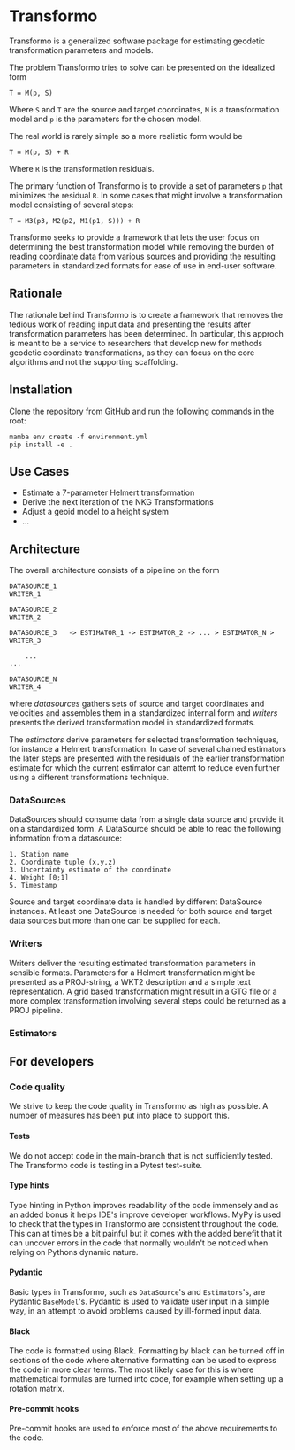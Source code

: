 # Transformo

Transformo is a generalized software package for estimating geodetic transformation
parameters and models.

The problem Transformo tries to solve can be presented on the idealized form

```
T = M(p, S)
```

Where `S` and `T` are the source and target coordinates, `M` is a transformation model
and `p` is the parameters for the chosen model.

The real world is rarely simple so a more realistic form would be

```
T = M(p, S) + R
```

Where `R` is the transformation residuals.

The primary function of Transformo is to provide a set of parameters `p` that minimizes
the residual `R`. In some cases that might involve a transformation model consisting
of several steps:

```
T = M3(p3, M2(p2, M1(p1, S))) + R
```

Transformo seeks to provide a framework that lets the user focus on determining the
best transformation model while removing the burden of reading coordinate data from
various sources and providing the resulting parameters in standardized formats for
ease of use in end-user software.

## Rationale

The rationale behind Transformo is to create a framework that removes the tedious work
of reading input data and presenting the results after transformation parameters has
been determined. In particular, this approch is meant to be a service to researchers
that develop new for methods geodetic coordinate transformations, as they can focus on
the core algorithms and not the supporting scaffolding.

## Installation

Clone the repository from GitHub and run the following commands in the root:

```
mamba env create -f environment.yml
pip install -e .
```

## Use Cases

* Estimate a 7-parameter Helmert transformation
* Derive the next iteration of the NKG Transformations
* Adjust a geoid model to a height system
* ...

## Architecture

The overall architecture consists of a pipeline on the form

```
DATASOURCE_1                                                        WRITER_1

DATASOURCE_2                                                        WRITER_2

DATASOURCE_3   -> ESTIMATOR_1 -> ESTIMATOR_2 -> ... > ESTIMATOR_N > WRITER_3

    ...                                                              ...

DATASOURCE_N                                                        WRITER_4
```

where *datasources* gathers sets of source and target coordinates and velocities and assembles them
in a standardized internal form and *writers* presents the derived transformation model in
standardized formats.

The *estimators* derive parameters for selected transformation techniques, for instance a Helmert
transformation. In case of several chained estimators the later steps are presented with the
residuals of the earlier transformation estimate for which the current estimator can attemt to
reduce even further using a different transformations technique.

### DataSources

DataSources should consume data from a single data source and provide it on a standardized form.
A DataSource should be able to read the following information from a datasource:

    1. Station name
    2. Coordinate tuple (x,y,z)
    3. Uncertainty estimate of the coordinate
    4. Weight [0;1]
    5. Timestamp

Source and target coordinate data is handled by different DataSource instances. At least one DataSource is needed
for both source and target data sources but more than one can be supplied for each.

### Writers

Writers deliver the resulting estimated transformation parameters in sensible formats. Parameters
for a Helmert transformation might be presented as a PROJ-string, a WKT2 description and a simple
text representation. A grid based transformation might result in a GTG file or a more complex
transformation involving several steps could be returned as a PROJ pipeline.

### Estimators

## For developers

### Code quality

We strive to keep the code quality in Transformo as high as possible. A number of measures has been put into place
to support this.

#### Tests

We do not accept code in the main-branch that is not sufficiently tested. The Transformo code is testing in a
Pytest test-suite.

#### Type hints

Type hinting in Python improves readability of the code immensely and as an added bonus it helps IDE's improve
developer workflows. MyPy is used to check that the types in Transformo are consistent throughout the code. This
can at times be a bit painful but it comes with the added benefit that it can uncover errors in the code that
normally wouldn't be noticed when relying on Pythons dynamic nature.

#### Pydantic

Basic types in Transformo, such as `DataSource`'s and `Estimators`'s, are Pydantic `BaseModel`'s. Pydantic is used
to validate user input in a simple way, in an attempt to avoid problems caused by ill-formed input data.

#### Black

The code is formatted using Black. Formatting by black can be turned off in sections of the code where alternative
formatting can be used to express the code in more clear terms. The most likely case for this is where mathematical
formulas are turned into code, for example when setting up a rotation matrix.

#### Pre-commit hooks

Pre-commit hooks are used to enforce most of the above requirements to the code.
